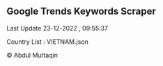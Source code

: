 

## Google Trends Keywords Scraper 
 
Last Update 23-12-2022 , 09:55:37

Country List :
VIETNAM.json



© Abdul Muttaqin 
